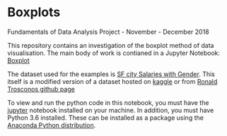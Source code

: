 # Boxplots

Fundamentals of Data Analysis Project - November - December 2018

This repository contains an investigation of the boxplot method of data visualisation. The main body of work is contianed in a Jupyter Notebook: [Boxplot](https://github.com/davesheils/Boxplots/blob/master/Boxplots%20Projects.ipynb)


The dataset used for the examples is [SF city Salaries with Gender](https://raw.githubusercontent.com/davesheils/Boxplots/master/SF_salary_data_gender.csv). This itself is a modified version of a dataset hosted on [kaggle](https://www.kaggle.com/ronaldtroncoso20/sf-salaries-extended) or from [Ronald Trosconos github page](https://github.com/RonaldTroncoso/SF_Salary_Trends)


To view and run the python code in this notebook, you must have the [jupyter](http://jupyter.org/) notebook installed on your machine. In addition, you must have Python 3.6 installed. These can be installed as a package using the [Anaconda Python distribution](https://www.anaconda.com/).

